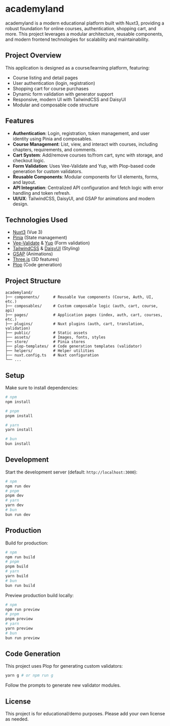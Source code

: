 # academyland

academyland is a modern educational platform built with Nuxt3, providing a robust foundation for online courses, authentication, shopping cart, and more. This project leverages a modular architecture, reusable components, and modern frontend technologies for scalability and maintainability.

## Project Overview

This application is designed as a course/learning platform, featuring:
- Course listing and detail pages
- User authentication (login, registration)
- Shopping cart for course purchases
- Dynamic form validation with generator support
- Responsive, modern UI with TailwindCSS and DaisyUI
- Modular and composable code structure

## Features
- **Authentication**: Login, registration, token management, and user identity using Pinia and composables.
- **Course Management**: List, view, and interact with courses, including chapters, requirements, and comments.
- **Cart System**: Add/remove courses to/from cart, sync with storage, and checkout logic.
- **Form Validation**: Uses Vee-Validate and Yup, with Plop-based code generation for custom validators.
- **Reusable Components**: Modular components for UI elements, forms, and layout.
- **API Integration**: Centralized API configuration and fetch logic with error handling and token refresh.
- **UI/UX**: TailwindCSS, DaisyUI, and GSAP for animations and modern design.

## Technologies Used
- [Nuxt3](https://nuxt.com/) (Vue 3)
- [Pinia](https://pinia.vuejs.org/) (State management)
- [Vee-Validate](https://vee-validate.logaretm.com/) & [Yup](https://github.com/jquense/yup) (Form validation)
- [TailwindCSS](https://tailwindcss.com/) & [DaisyUI](https://daisyui.com/) (Styling)
- [GSAP](https://greensock.com/gsap/) (Animations)
- [Three.js](https://threejs.org/) (3D features)
- [Plop](https://plopjs.com/) (Code generation)

## Project Structure
```
academyland/
├── components/      # Reusable Vue components (Course, Auth, UI, etc.)
├── composables/     # Custom composable logic (auth, cart, course, api)
├── pages/           # Application pages (index, auth, cart, courses, etc.)
├── plugins/         # Nuxt plugins (auth, cart, translation, validation)
├── public/          # Static assets
├── assets/          # Images, fonts, styles
├── store/           # Pinia stores
├── plop-templates/  # Code generation templates (validator)
├── helpers/         # Helper utilities
├── nuxt.config.ts   # Nuxt configuration
└── ...
```

## Setup

Make sure to install dependencies:

```bash
# npm
npm install

# pnpm
pnpm install

# yarn
yarn install

# bun
bun install
```

## Development

Start the development server (default: `http://localhost:3000`):

```bash
# npm
npm run dev
# pnpm
pnpm dev
# yarn
yarn dev
# bun
bun run dev
```

## Production

Build for production:

```bash
# npm
npm run build
# pnpm
pnpm build
# yarn
yarn build
# bun
bun run build
```

Preview production build locally:

```bash
# npm
npm run preview
# pnpm
pnpm preview
# yarn
yarn preview
# bun
bun run preview
```

## Code Generation

This project uses Plop for generating custom validators:

```bash
yarn g # or npm run g
```
Follow the prompts to generate new validator modules.

## License

This project is for educational/demo purposes. Please add your own license as needed.
